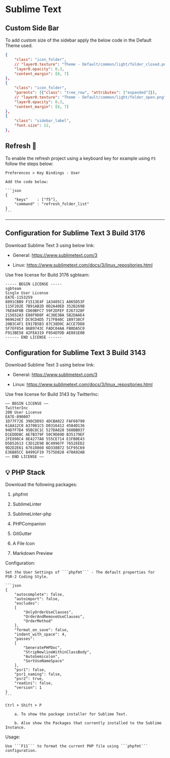 # Sublime Text

## Custom Side Bar

To add custom size of the sidebar apply the below code in the Default Theme used.

```json
{
    "class": "icon_folder",
    // "layer0.texture": "Theme - Default/common/light/folder_closed.png",
    "layer0.opacity": 0.3,
    "content_margin": [8, 7]
},
{
    "class": "icon_folder",
    "parents": [{"class": "tree_row", "attributes": ["expanded"]}],
    // "layer0.texture": "Theme - Default/common/light/folder_open.png",
    "layer0.opacity": 0.3,
    "content_margin": [8, 7]
},
{
    "class": "sidebar_label",
    "font.size": 12,
},

```

## Refresh :wrench:

To enable the refresh project using a keyboard key for example using ```F5``` follow the steps below:

    Preferences > Key Bindings - User

    Add the code below:

    ```json
    {
        "keys"    : ["f5"],
        "command" : "refresh_folder_list"
    }
    ```

---

## Configuration for Sublime Text 3 Build 3176

Download Sublime Text 3 using below link:

- General: https://www.sublimetext.com/3

- Linux: https://www.sublimetext.com/docs/3/linux_repositories.html

Use free license for Build 3176 sgbteam:

```text
----- BEGIN LICENSE -----
sgbteam
Single User License
EA7E-1153259
8891CBB9 F1513E4F 1A3405C1 A865D53F
115F202E 7B91AB2D 0D2A40ED 352B269B
76E84F0B CD69BFC7 59F2DFEF E267328F
215652A3 E88F9D8F 4C38E3BA 5B2DAAE4
969624E7 DC9CD4D5 717FB40C 1B9738CF
20B3C4F1 E917B5B3 87C38D9C ACCE7DD8
5F7EF854 86B9743C FADC04AA FB0DA5C0
F913BE58 42FEA319 F954EFDD AE881E0B
------ END LICENSE ------
```

## Configuration for Sublime Text 3 Build 3143

Download Sublime Text 3 using below link:

- General: https://www.sublimetext.com/3

- Linux: https://www.sublimetext.com/docs/3/linux_repositories.html

Use free license for Build 3143 by TwitterInc:

```text
—– BEGIN LICENSE —–
TwitterInc
200 User License
EA7E-890007
1D77F72E 390CDD93 4DCBA022 FAF60790
61AA12C0 A37081C5 D0316412 4584D136
94D7F7D4 95BC8C1C 527DA828 560BB037
D1EDDD8C AE7B379F 50C9D69D B35179EF
2FE898C4 8E4277A8 555CE714 E1FB0E43
D5D52613 C3D12E98 BC49967F 7652EED2
9D2D2E61 67610860 6D338B72 5CF95C69
E36B85CC 84991F19 7575D828 470A92AB
—— END LICENSE ——
```

## :bulb: PHP Stack

Download the following packages:

1. phpfmt

2. SublimeLinter

3. SublimeLinter-php

4. PHPCompanion

5. GitGutter

6. A File Icon

7. Markdown Preview

Configuration:

    Set the User Settings of ```phpfmt``` - The default properties for PSR-2 Coding Style.

    ```json
    {
        "autocomplete": false,
        "autoimport": false,
        "excludes":
        [
            "OnlyOrderUseClauses",
            "OrderAndRemoveUseClauses",
            "OrderMethod"
        ],
        "format_on_save": false,
        "indent_with_space": 4,
        "passes":
        [
            "GeneratePHPDoc",
            "StripNewlineWithinClassBody",
            "AutoSemicolon",
            "SortUseNameSpace"
        ],
        "psr1": false,
        "psr1_naming": false,
        "psr2": true,
        "readini": false,
        "version": 1
    }
    ```

    Ctrl + Shift + P

        a. To show the package installer for Sublime Text.

        b. Also show the Packages that currently installed to the Sublime Instance.

Usage:

    Use ```F11``` to format the current PHP file using ```phpfmt``` configuration.